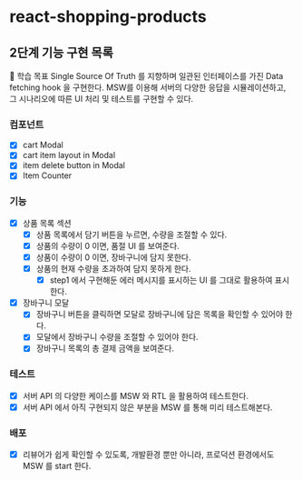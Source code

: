 # react-shopping-products

## 2단계 기능 구현 목록

📍 학습 목표
Single Source Of Truth 를 지향하며 일관된 인터페이스를 가진 Data fetching hook 을 구현한다.
MSW를 이용해 서버의 다양한 응답을 시뮬레이션하고, 그 시나리오에 따른 UI 처리 및 테스트를 구현할 수 있다.

### 컴포넌트

- [x] cart Modal
- [x] cart item layout in Modal
- [x] item delete button in Modal
- [x] Item Counter

### 기능

- [x] 상품 목록 섹션
  - [x] 상품 목록에서 담기 버튼을 누르면, 수량을 조절할 수 있다.
  - [x] 상품의 수량이 0 이면, 품절 UI 를 보여준다.
  - [x] 상품이 수량이 0 이면, 장바구니에 담지 못한다.
  - [x] 상품의 현재 수량을 초과하여 담지 못하게 한다.
    - [x] step1 에서 구현해둔 에러 메시지를 표시하는 UI 를 그대로 활용하여 표시한다.
- [x] 장바구니 모달
  - [x] 장바구니 버튼을 클릭하면 모달로 장바구니에 담은 목록을 확인할 수 있어야 한다.
  - [x] 모달에서 장바구니 수량을 조절할 수 있어야 한다.
  - [x] 장바구니 목록의 총 결제 금액을 보여준다.

### 테스트

- [x] 서버 API 의 다양한 케이스를 MSW 와 RTL 을 활용하여 테스트한다.
- [x] 서버 API 에서 아직 구현되지 않은 부분을 MSW 를 통해 미리 테스트해본다.

### 배포

- [x] 리뷰어가 쉽게 확인할 수 있도록, 개발환경 뿐만 아니라, 프로덕션 환경에서도 MSW 를 start 한다.
